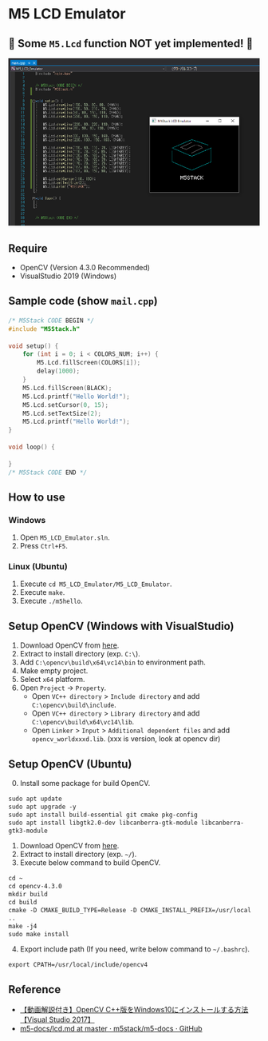 # M5 LCD Emulator

## 🚧 Some ```M5.Lcd``` function NOT yet implemented! 🚧

![image](https://github.com/takkaO/M5_LCD_Emulator/blob/image/image.PNG?raw=true)

## Require
- OpenCV (Version 4.3.0 Recommended)
- VisualStudio 2019 (Windows)

## Sample code (show ```mail.cpp```)
```c++
/* M5Stack CODE BEGIN */
#include "M5Stack.h"

void setup() {
	for (int i = 0; i < COLORS_NUM; i++) {
		M5.Lcd.fillScreen(COLORS[i]);
		delay(1000);
	}
	M5.Lcd.fillScreen(BLACK);
	M5.Lcd.printf("Hello World!");
	M5.Lcd.setCursor(0, 15);
	M5.Lcd.setTextSize(2);
	M5.Lcd.printf("Hello World!");
}

void loop() {
	
}
/* M5Stack CODE END */
```

## How to use
### Windows
1. Open ```M5_LCD_Emulator.sln```.
2. Press ```Ctrl+F5```.

### Linux (Ubuntu)
1. Execute ```cd M5_LCD_Emulator/M5_LCD_Emulator```.
2. Execute  ```make```.
3. Execute ```./m5hello```.


## Setup OpenCV (Windows with VisualStudio)
1. Download OpenCV from [here](https://opencv.org/releases/).
2. Extract to install directory (exp. ```C:\```).
3. Add ```C:\opencv\build\x64\vc14\bin``` to environment path.
4. Make empty project.
5. Select ```x64``` platform.
6. Open ```Project``` -> ```Property```.
    - Open ```VC++ directory``` > ```Include directory``` and add ```C:\opencv\build\include```.
    - Open ```VC++ directory``` > ```Library directory``` and add ```C:\opencv\build\x64\vc14\lib```.
    - Open ```Linker``` > ```Input``` > ```Additional dependent files``` and add ```opencv_worldxxxd.lib```. (xxx is version, look at opencv dir)


## Setup OpenCV (Ubuntu)
0. Install some package for build OpenCV.
```
sudo apt update
sudo apt upgrade -y
sudo apt install build-essential git cmake pkg-config
sudo apt install libgtk2.0-dev libcanberra-gtk-module libcanberra-gtk3-module
```
1. Download OpenCV from [here](https://opencv.org/releases/).
2. Extract to install directory (exp. ```~/```).
3. Execute below command to build OpenCV.
```
cd ~
cd opencv-4.3.0
mkdir build
cd build
cmake -D CMAKE_BUILD_TYPE=Release -D CMAKE_INSTALL_PREFIX=/usr/local ..
make -j4
sudo make install
```
4. Export include path (If you need, write below command to ```~/.bashrc```).
```
export CPATH=/usr/local/include/opencv4
```

## Reference
- [【動画解説付き】OpenCV C++版をWindows10にインストールする方法【Visual Studio 2017】](https://qiita.com/shiyotsuki/items/3d30df275dee67d7c41f)
- [m5-docs/lcd.md at master · m5stack/m5-docs · GitHub](https://github.com/m5stack/m5-docs/blob/master/docs/ja/api/lcd.md)